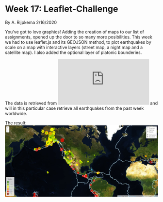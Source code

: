 # Week 17: Leaflet-Challenge
By A. Rijpkema 2/16/2020

You've got to love graphics! Adding the creation of maps to our list of assignments, opened up the door to so many more posibilities. This week we had to use leaflet.js and its GEOJSON method, to plot earthquakes by scale on a map with interactive layers (street map, a night map and a satellite map). I also added the optional layer of platonic bounderies. 

The data is retrieved from ![USGS](https://earthquake.usgs.gov/earthquakes/feed/v1.0/geojson.php) and will in this particular case retrieve all earthquakes from the past week worldwide.

The result:
![EarthQuakes_3.png](Leaflet-Step-1-and-2/static/images/EarthQuakes_3.png) 
